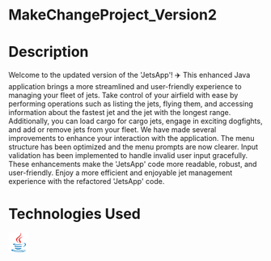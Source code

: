 # MakeChangeProject_Version2

# Description

Welcome to the updated version of the 'JetsApp'! ✈️ This enhanced Java application brings a more streamlined and user-friendly experience to managing your fleet of jets. Take control of your airfield with ease by performing operations such as listing the jets, flying them, and accessing information about the fastest jet and the jet with the longest range. Additionally, you can load cargo for cargo jets, engage in exciting dogfights, and add or remove jets from your fleet. We have made several improvements to enhance your interaction with the application. The menu structure has been optimized and the menu prompts are now clearer. Input validation has been implemented to handle invalid user input gracefully. These enhancements make the 'JetsApp' code more readable, robust, and user-friendly. Enjoy a more efficient and enjoyable jet management experience with the refactored 'JetsApp' code.

# Technologies Used

<p align="left"> <a href="https://www.java.com" target="_blank" rel="noreferrer"> <img src="https://raw.githubusercontent.com/devicons/devicon/master/icons/java/java-original.svg" alt="java" width="40" height="40"/> </a> </p>
